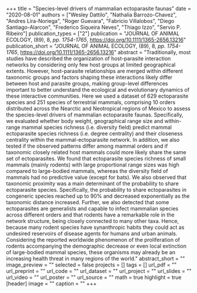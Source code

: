 +++
title = "Species-level drivers of mammalian ectoparasite faunas"
date = "2020-08-01"
authors = ["Wesley Dattilo", "Nathalia Barrozo-Chavez", "Andres Lira-Noriega", "Roger Guevara", "Fabricio Villalobos", "Diego Santiago-Alarcon", "Frederico Siqueira Neves", "Thiago Izzo", "Servio P. Ribeiro"]
publication_types = ["2"]
publication = "JOURNAL OF ANIMAL ECOLOGY, (89), 8, _pp. 1754-1765_, https://doi.org/10.1111/1365-2656.13216"
publication_short = "JOURNAL OF ANIMAL ECOLOGY, (89), 8, _pp. 1754-1765_, https://doi.org/10.1111/1365-2656.13216"
abstract = "Traditionally, most studies have described the organization of host-parasite interaction networks by considering only few host groups at limited geographical extents. However, host-parasite relationships are merged within different taxonomic groups and factors shaping these interactions likely differ between host and parasite groups, making group-level differences important to better understand the ecological and evolutionary dynamics of these interactive communities. Here we used a dataset of 629 ectoparasite species and 251 species of terrestrial mammals, comprising 10 orders distributed across the Nearctic and Neotropical regions of Mexico to assess the species-level drivers of mammalian ectoparasite faunas. Specifically, we evaluated whether body weight, geographical range size and within-range mammal species richness (i.e. diversity field) predict mammal ectoparasite species richness (i.e. degree centrality) and their closeness centrality within the mammal-ectoparasite network. In addition, we also tested if the observed patterns differ among mammal orders and if taxonomic closely related host mammals could more likely share the same set of ectoparasites. We found that ectoparasite species richness of small mammals (mainly rodents) with large proportional range sizes was high compared to large-bodied mammals, whereas the diversity field of mammals had no predictive value (except for bats). We also observed that taxonomic proximity was a main determinant of the probability to share ectoparasite species. Specifically, the probability to share ectoparasites in congeneric species reached up to 90\% and decreased exponentially as the taxonomic distance increased. Further, we also detected that some ectoparasites are generalists and capable to infect mammalian species across different orders and that rodents have a remarkable role in the network structure, being closely connected to many other taxa. Hence, because many rodent species have synanthropic habits they could act as undesired reservoirs of disease agents for humans and urban animals. Considering the reported worldwide phenomenon of the proliferation of rodents accompanying the demographic decrease or even local extinction of large-bodied mammal species, these organisms may already be an increasing health threat in many regions of the world."
abstract_short = ""
image_preview = ""
selected = false
projects = []
tags = []
url_pdf = ""
url_preprint = ""
url_code = ""
url_dataset = ""
url_project = ""
url_slides = ""
url_video = ""
url_poster = ""
url_source = ""
math = true
highlight = true
[header]
image = ""
caption = ""
+++
